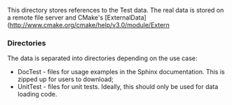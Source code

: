 This directory stores references to the Test data. The real data is stored on a remote file server and CMake's [ExternalData](http://www.cmake.org/cmake/help/v3.0/module/Extern

### Directories

The data is separated into directories depending on the use case:

* DocTest - files for usage examples in the Sphinx documentation. This is zipped up for users to download;
* UnitTest - files for unit tests. Ideally, this should only be used for data loading code.
